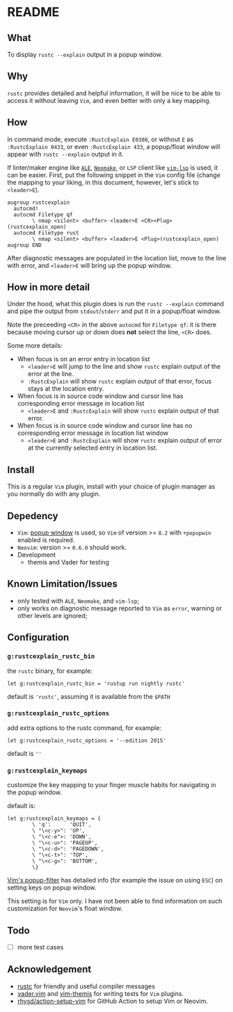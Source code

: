 # README

## What

To display `rustc --explain` output in a popup window.

## Why

`rustc` provides detailed and helpful information, it will be nice to be able to access it without leaving `Vim`, and even better with only a key mapping.

## How

In command mode, execute `:RustcExplain E0308`, or without `E` as `:RustcExplain 0433`, or even `:RustcExplain 433`, a popup/float window will appear with `rustc --explain` output in it.

If linter/maker engine like [`ALE`](https://github.com/dense-analysis/ale), [`Neomake`](https://github.com/neomake/neomake), or `LSP` client like [`vim-lsp`](https://github.com/prabirshrestha/vim-lsp) is used, it can be easier. First, put the following snippet in the `Vim` config file (change the mapping to your liking, in this document, however, let's stick to `<leader>E`).

```vim
augroup rustcexplain
  autocmd!
  autocmd Filetype qf
        \ nmap <silent> <buffer> <leader>E <CR><Plug>(rustcexplain_open)
  autocmd Filetype rust
        \ nmap <silent> <buffer> <leader>E <Plug>(rustcexplain_open)
augroup END
```

After diagnostic messages are populated in the location list, move to the line with error, and `<leader>E` will bring up the popup window.

## How in more detail

Under the hood, what this plugin does is run the `rustc --explain` command and pipe the output from `stdout`/`stderr` and put it in a popup/float window.

Note the preceeding `<CR>` in the above `autocmd` for `Filetype qf`: it is there because moving cursor up or down does **not** select the line, `<CR>` does.

Some more details:

- When focus is on an error entry in location list
    - `<leader>E` will jump to the line and show `rustc` explain output of the error at the line.
    - `:RustcExplain` will show `rustc` explain output of that error, focus stays at the location entry.
- When focus is in source code window and cursor line has corresponding error message in location list
    - `<leader>E` and `:RustcExplain` will show `rustc` explain output of that error.
- When focus is in source code window and cursor line has no corresponding error message in location list window
    - `<leader>E` and `:RustcExplain` will show `rustc` explain output of error at the currently selected entry in location list.

## Install

This is a regular `Vim` plugin, install with your choice of plugin manager as you normally do with any plugin.

## Depedency

- `Vim`: [popup window](https://vimhelp.org/popup.txt.html) is used, so `Vim` of version >= `8.2` with `+popupwin` enabled is required.
- `Neovim`: version >= `0.6.0` should work.
- Development
    - themis and Vader for testing

## Known Limitation/Issues

- only tested with `ALE`, `Neomake`, and `vim-lsp`;
- only works on diagnostic message reported to `Vim` as `error`, warning or other levels are ignored;

## Configuration

### `g:rustcexplain_rustc_bin`

the `rustc` binary, for example:

```vim
let g:rustcexplain_rustc_bin = 'rustup run nightly rustc'
```

default is `'rustc'`, assuming it is available from the `$PATH`

### `g:rustcexplain_rustc_options`

add extra options to the rustc command, for example:

```vim
let g:rustcexplain_rustc_options = '--edition 2015'
```

default is `''`

### `g:rustcexplain_keymaps`

customize the key mapping to your finger muscle habits for navigating in the popup window.

default is:

```vim
let g:rustcexplain_keymaps = {
        \ 'q':      'QUIT',
        \ "\<c-y>": 'UP',
        \ "\<c-e">: 'DOWN',
        \ "\<c-u>": 'PAGEUP',
        \ "\<c-d>": 'PAGEDOWN',
        \ "\<c-t>": 'TOP',
        \ "\<c-g>": 'BOTTOM',
        \}
```

[Vim's popup-filter](https://vimhelp.org/popup.txt.html#popup-filter) has detailed info (for example the issue on using `ESC`) on setting keys on popup window.

This setting is for `Vim` only. I have not been able to find information on such customization for `Neovim`'s float window.

## Todo

- [ ] more test cases

## Acknowledgement

- [rustc](https://doc.rust-lang.org/rustc/) for friendly and useful compiler messages
- [vader.vim](https://github.com/junegunn/vader.vim) and [vim-themis](https://github.com/thinca/vim-themis/blob/master/doc/themis.txt ) for writing tests for `Vim` plugins.
- [rhysd/action-setup-vim](https://github.com/rhysd/action-setup-vim) for GitHub Action to setup Vim or Neovim.
